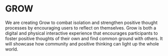 # GROW
We are creating Grow to combat isolation and strengthen positive thought processes by encouraging users to reflect on themselves.
Grow is both a digital and physical interactive experience that encourages participants to foster positive thoughts of their own and find common ground with others.  It will showcase how community and positive thinking can light up the whole world.
